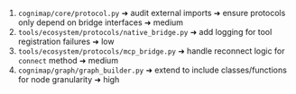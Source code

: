 1. `cognimap/core/protocol.py` ➜ audit external imports ➜ ensure protocols only depend on bridge interfaces ➜ medium
2. `tools/ecosystem/protocols/native_bridge.py` ➜ add logging for tool registration failures ➜ low
3. `tools/ecosystem/protocols/mcp_bridge.py` ➜ handle reconnect logic for `connect` method ➜ medium
4. `cognimap/graph/graph_builder.py` ➜ extend to include classes/functions for node granularity ➜ high
